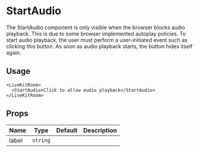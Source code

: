 <!--
!!!! Autogenerated File !!!!
This file was created by @livekit/components-docs-gen and should not be changed manually.
The contents of this file can be replaced at any time which would lead to the loss of all manual changes.
-->

# StartAudio

The StartAudio component is only visible when the browser blocks audio playback. This is due to some browser implemented autoplay policies. To start audio playback, the user must perform a user-initiated event such as clicking this button. As soon as audio playback starts, the button hides itself again.

## Usage

```tsx
<LiveKitRoom>
  <StartAudio>Click to allow audio playback</StartAudio>
</LiveKitRoom>
```

<!--USAGE_INSERT_MARKER-->


## Props

| Name | Type | Default | Description |
| --- | --- | --- | --- |
| label | `string` |  |  |

